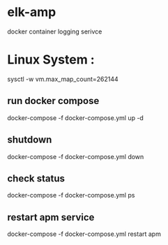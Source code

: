 # elk-amp
docker container logging serivce
# Linux System :
sysctl -w vm.max_map_count=262144
## run docker compose
docker-compose -f docker-compose.yml up -d
## shutdown
docker-compose -f docker-compose.yml down
## check status
docker-compose -f docker-compose.yml ps

## restart apm service
docker-compose -f docker-compose.yml restart apm

